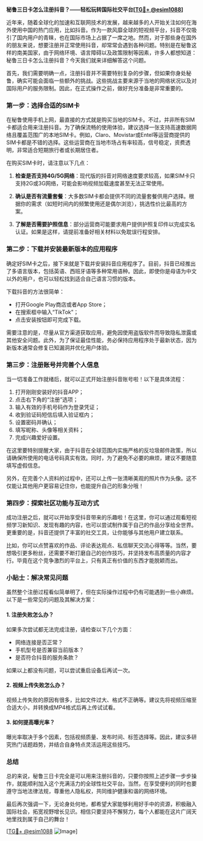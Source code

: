 **秘鲁三日卡怎么注册抖音？——轻松玩转国际社交平台[[TG💪+ @esim1088](https://t.me/s/esim1088)]**

近年来，随着全球化的加速和互联网技术的发展，越来越多的人开始关注如何在海外使用中国的热门应用，比如抖音。作为一款风靡全球的短视频平台，抖音不仅吸引了国内用户的青睐，也在国际市场上占据了一席之地。然而，对于那些身在国外的朋友来说，想要注册并正常使用抖音，却常常会遇到各种问题。特别是在秘鲁这样的南美国家，由于网络环境、语言障碍以及政策限制等因素，许多人都想知道：秘鲁三日卡怎么注册抖音？今天我们就来详细解答这个问题。

首先，我们需要明确一点，注册抖音并不需要特别复杂的步骤，但如果你身处秘鲁，确实可能会面临一些额外的挑战。这些挑战主要来源于当地的网络状况以及对国际用户的服务限制。因此，在正式操作之前，做好充分准备是非常重要的。

### 第一步：选择合适的SIM卡

在秘鲁使用手机上网，最直接的方式就是购买当地的SIM卡。不过，并非所有SIM卡都适合用来注册抖音。为了确保流畅的使用体验，建议选择一张支持高速数据网络且覆盖范围广的本地SIM卡。例如，Claro、Movistar或Entel等运营商提供的SIM卡都是不错的选择。这些运营商在当地市场占有率较高，信号稳定，资费透明，非常适合短期旅行者或长期居住者。

在购买SIM卡时，请注意以下几点：

1. **检查是否支持4G/5G网络**：现代版的抖音对网络速度要求较高，如果SIM卡只支持2G或3G网络，可能会影响视频加载速度甚至无法正常使用。
   
2. **确认是否有流量套餐**：大多数SIM卡都会提供不同的流量套餐供用户选择。根据你的需求（如短时间内的频繁使用还是偶尔浏览），挑选性价比最高的方案。

3. **了解是否需要护照信息**：部分运营商可能要求用户提供护照复印件以完成实名认证。如果是这样，请提前准备好相关材料以免耽误行程安排。

### 第二步：下载并安装最新版本的应用程序

确定好SIM卡之后，接下来就是下载并安装抖音应用程序了。目前，抖音已经推出了多语言版本，包括英语、西班牙语等多种常用语种。因此，即使你是母语为中文以外的用户，也可以轻松找到适合自己语言习惯的版本。

下载抖音的方法很简单：
- 打开Google Play商店或者App Store；
- 在搜索框中输入“TikTok”；
- 点击安装按钮即可完成下载。

需要注意的是，尽量从官方渠道获取应用，避免因使用盗版软件而导致隐私泄露或其他安全问题。此外，为了保证最佳性能，务必保持应用程序处于最新状态，因为新版本通常会修复已知漏洞并优化用户体验。

### 第三步：注册账号并完善个人信息

当一切准备工作就绪后，就可以正式开始注册抖音账号啦！以下是具体流程：

1. 打开刚刚安装好的抖音APP；
2. 点击右下角的“注册”选项；
3. 输入有效的手机号码作为登录凭证；
4. 收到验证码短信后填入验证框内；
5. 设置密码并确认；
6. 填写昵称、头像等相关资料；
7. 完成兴趣爱好设置。

在这里要特别提醒大家，由于抖音在全球范围内实施严格的反垃圾邮件政策，所以请确保所使用的电话号码真实有效。同时，为了避免不必要的麻烦，建议不要随意填写虚假信息。

另外，在完善个人资料的过程中，还可以上传一张清晰美观的照片作为头像。这不仅能让其他用户更容易记住你，也能提升自己的形象分哦！

### 第四步：探索社区功能与互动方式

成功注册之后，就可以开始享受抖音带来的乐趣啦！在这里，你可以通过观看短视频学习新知识、发现有趣的内容，也可以尝试制作属于自己的作品分享给全世界。更重要的是，抖音还提供了丰富的社交工具，让你能够与其他用户建立联系。

比如，你可以点赞喜欢的作品、评论表达观点、私信聊天交流心得等等。当然，要想吸引更多粉丝，还需要不断打磨自己的创作技巧，并坚持发布高质量的内容才行。毕竟在这个竞争激烈的平台上，只有真正有价值的东西才能脱颖而出。

### 小贴士：解决常见问题

虽然整个注册过程看似简单明了，但在实际操作过程中仍有可能遇到一些小麻烦。以下是一些常见的问题及其解决方案：

#### 1. 注册失败怎么办？

如果多次尝试都无法完成注册，请检查以下几个方面：
- 网络连接是否正常？
- 手机型号是否兼容当前版本？
- 是否符合抖音的服务条款？

如果以上都没有问题，可以尝试重启设备后再试一次。

#### 2. 视频上传失败怎么办？

视频上传失败的原因有很多，比如文件过大、格式不正确等。建议先将视频压缩至合适大小，并转换成MP4格式后再上传试试看。

#### 3. 如何提高曝光率？

曝光率取决于多个因素，包括视频质量、发布时间、标签选择等。因此，建议多研究热门话题趋势，并结合自身特点灵活运用这些技巧。

### 总结

总的来说，秘鲁三日卡完全是可以用来注册抖音的，只要你按照上述步骤一步步操作，就能顺利加入这个充满活力的全球性社交平台。当然，在享受便利的同时也要遵守当地法律法规，尊重他人隐私权，共同维护健康和谐的网络环境。

最后再次强调一下，无论身处何地，都希望大家能够利用好手中的资源，积极融入国际社会，拓宽视野增长见识。相信只要坚持不懈努力，每个人都能在这片广阔天地里找到属于自己的舞台！

[[TG💪+ @esim1088](https://t.me/s/esim1088) ![Image](https://i.postimg.cc/4NQfJmqS/Snipaste-2025-05-13-00-14-12.png)]